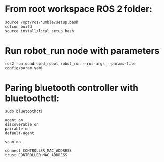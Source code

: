 # From root workspace ROS 2 folder:
    source /opt/ros/humble/setup.bash
    colcon build
    source install/local_setup.bash

# Run robot_run node with parameters
    ros2 run quadruped_robot robot_run --ros-args --params-file config/param.yaml

# Paring bluetooth controller with bluetoothctl:
    sudo bluetoothctl

    agent on
    discoverable on
    pairable on
    default-agent

    scan on

    connect CONTROLLER_MAC_ADDRESS
    trust CONTROLLER_MAC_ADDRESS